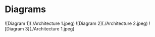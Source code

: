 # Diagrams

![Diagram 1](./Architecture 1.jpeg)
![Diagram 2](./Architecture 2.jpeg)
![Diagram 3](./Architecture 1.jpeg)
